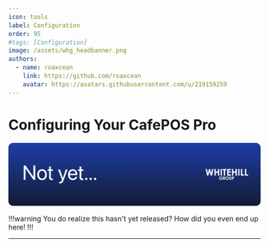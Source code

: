 ```yaml
---
icon: tools
label: Configuration
order: 95
#tags: [Configuration]
image: /assets/whg_headbanner.png
authors:
  - name: roaxcean
    link: https://github.com/roaxcean
    avatar: https://avatars.githubusercontent.com/u/219159259
---
```

# Configuring Your CafePOS Pro

![](/assets/headbanners/whg_notyet.png)

!!!warning
You do realize this hasn't yet released? How did you even end up here!
!!!

---